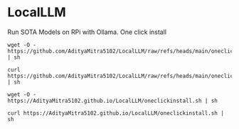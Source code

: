 # LocalLLM
Run SOTA Models on RPi with Ollama. One click install

```
wget -O - https://github.com/AdityaMitra5102/LocalLLM/raw/refs/heads/main/oneclickinstall.sh | sh
```

```
curl https://github.com/AdityaMitra5102/LocalLLM/raw/refs/heads/main/oneclickinstall.sh | sh
```

```
wget -O - https://AdityaMitra5102.github.io/LocalLLM/oneclickinstall.sh | sh
```

```
curl https://AdityaMitra5102.github.io/LocalLLM/oneclickinstall.sh | sh
```
